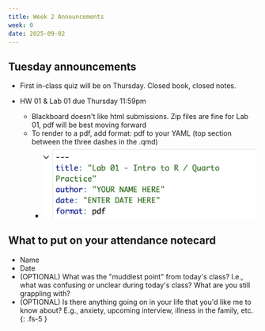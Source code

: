 ```yaml
---
title: Week 2 Announcements
week: 0
date: 2025-09-02
---
```


## Tuesday announcements

-   First in-class quiz will be on Thursday. Closed book, closed notes.

-   HW 01 & Lab 01 due Thursday 11:59pm

    -   Blackboard doesn't like html submissions. Zip files are fine for Lab 01, pdf will be best moving forward
    -   To render to a pdf, add format: pdf to your YAML (top section between the three dashes in the .qmd)
        -   ![](images/pdf_YAML.png)

## What to put on your attendance notecard

-   Name
-   Date
-   (OPTIONAL) What was the "muddiest point" from today's class? I.e., what was confusing or unclear during today's class? What are you still grappling with?
-   (OPTIONAL) Is there anything going on in your life that you'd like me to know about? E.g., anxiety, upcoming interview, illness in the family, etc. {: .fs-5 }
